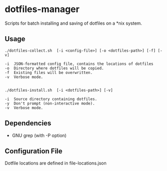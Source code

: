 # dotfiles-manager
Scripts for batch installing and saving of dotfiles on a \*nix system.

Usage
-----

    ./dotfiles-collect.sh  [-i <config-file>] [-o <dotfiles-path>] [-f] [-v]

    -i  JSON-formatted config file, contains the locations of dotfiles
    -o  Directory where dotfiles will be copied.
    -f  Existing files will be overwritten.
    -v  Verbose mode.
    
    
    ./dotfiles-install.sh  [-i <dotfiles-path>] [-v]

    -i  Source directory containing dotfiles.
    -y  Don't prompt (non-interactive mode). 
    -v  Verbose mode.

Dependencies
------------

- GNU grep (with -P option) 

Configuration File
------------------

Dotfile locations are defined in file-locations.json
